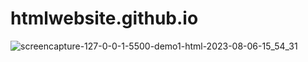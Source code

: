 # htmlwebsite.github.io

![screencapture-127-0-0-1-5500-demo1-html-2023-08-06-15_54_31](https://github.com/Het2604/htmlwebsite.github.io/assets/137598780/2dbb7c3b-831b-46a0-98e2-ba47f787c855)
